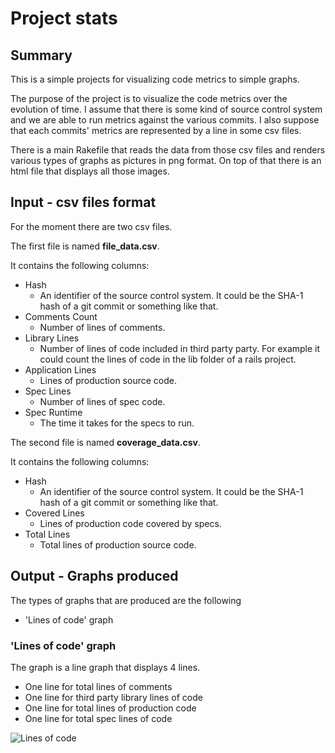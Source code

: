 # Project stats

## Summary

This is a simple projects for visualizing code metrics to simple graphs.

The purpose of the project is to visualize the code metrics over the evolution of time. I assume that there is some kind of source control system and we are able to run metrics against the various commits.
I also suppose that each commits' metrics are represented by a line in some csv files.  

There is a main Rakefile that reads the data from those csv files and renders various types of graphs as pictures in png format. On top of that there is an html file that displays all those images. 

## Input - csv files format

For the moment there are two csv files.

The first file is named **file_data.csv**.

It contains the following columns:

* Hash
    * An identifier of the source control system. It could be the SHA-1 hash of a git commit or something like that.
* Comments Count
    * Number of lines of comments.
* Library Lines
    * Number of lines of code included in third party party. For example it could count the lines of code in the lib folder of a rails project.
* Application Lines
    * Lines of production source code.
* Spec Lines
    * Number of lines of spec code.
* Spec Runtime
    * The time it takes for the specs to run.
    
The second file is named **coverage_data.csv**.

It contains the following columns:

* Hash
    * An identifier of the source control system. It could be the SHA-1 hash of a git commit or something like that.
* Covered Lines
    * Lines of production code covered by specs.
* Total Lines
    * Total lines of production source code.

## Output - Graphs produced

The types of graphs that are produced are the following

* 'Lines of code' graph

### 'Lines of code' graph

The graph is a line graph that displays 4 lines.

* One line for total lines of comments
* One line for third party library lines of code
* One line for total lines of production code
* One line for total spec lines of code

![Lines of code](selemis.github.com/project_stats/images/loc.png)

